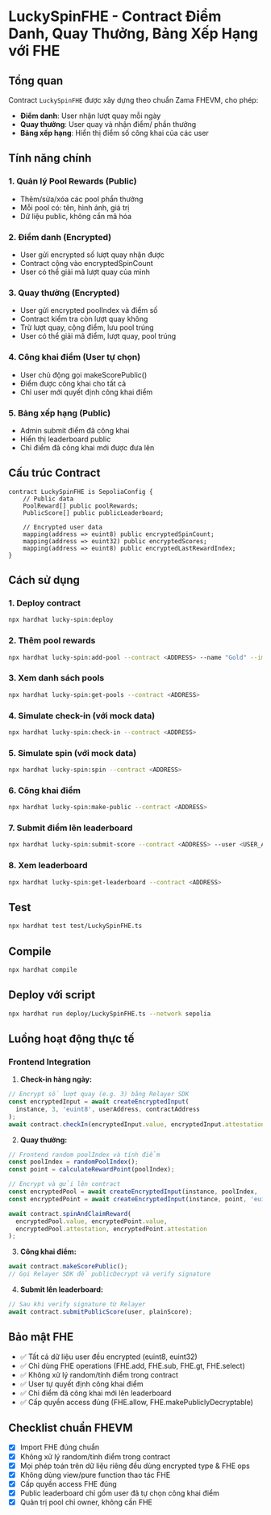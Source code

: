 # LuckySpinFHE - Contract Điểm Danh, Quay Thưởng, Bảng Xếp Hạng với FHE

## Tổng quan

Contract `LuckySpinFHE` được xây dựng theo chuẩn Zama FHEVM, cho phép:
- **Điểm danh**: User nhận lượt quay mỗi ngày
- **Quay thưởng**: User quay và nhận điểm/ phần thưởng
- **Bảng xếp hạng**: Hiển thị điểm số công khai của các user

## Tính năng chính

### 1. Quản lý Pool Rewards (Public)
- Thêm/sửa/xóa các pool phần thưởng
- Mỗi pool có: tên, hình ảnh, giá trị
- Dữ liệu public, không cần mã hóa

### 2. Điểm danh (Encrypted)
- User gửi encrypted số lượt quay nhận được
- Contract cộng vào encryptedSpinCount
- User có thể giải mã lượt quay của mình

### 3. Quay thưởng (Encrypted)
- User gửi encrypted poolIndex và điểm số
- Contract kiểm tra còn lượt quay không
- Trừ lượt quay, cộng điểm, lưu pool trúng
- User có thể giải mã điểm, lượt quay, pool trúng

### 4. Công khai điểm (User tự chọn)
- User chủ động gọi makeScorePublic()
- Điểm được công khai cho tất cả
- Chỉ user mới quyết định công khai điểm

### 5. Bảng xếp hạng (Public)
- Admin submit điểm đã công khai
- Hiển thị leaderboard public
- Chỉ điểm đã công khai mới được đưa lên

## Cấu trúc Contract

```solidity
contract LuckySpinFHE is SepoliaConfig {
    // Public data
    PoolReward[] public poolRewards;
    PublicScore[] public publicLeaderboard;
    
    // Encrypted user data
    mapping(address => euint8) public encryptedSpinCount;
    mapping(address => euint32) public encryptedScores;
    mapping(address => euint8) public encryptedLastRewardIndex;
}
```

## Cách sử dụng

### 1. Deploy contract
```bash
npx hardhat lucky-spin:deploy
```

### 2. Thêm pool rewards
```bash
npx hardhat lucky-spin:add-pool --contract <ADDRESS> --name "Gold" --image "gold.png" --value 1000
```

### 3. Xem danh sách pools
```bash
npx hardhat lucky-spin:get-pools --contract <ADDRESS>
```

### 4. Simulate check-in (với mock data)
```bash
npx hardhat lucky-spin:check-in --contract <ADDRESS>
```

### 5. Simulate spin (với mock data)
```bash
npx hardhat lucky-spin:spin --contract <ADDRESS>
```

### 6. Công khai điểm
```bash
npx hardhat lucky-spin:make-public --contract <ADDRESS>
```

### 7. Submit điểm lên leaderboard
```bash
npx hardhat lucky-spin:submit-score --contract <ADDRESS> --user <USER_ADDRESS> --score 100
```

### 8. Xem leaderboard
```bash
npx hardhat lucky-spin:get-leaderboard --contract <ADDRESS>
```

## Test

```bash
npx hardhat test test/LuckySpinFHE.ts
```

## Compile

```bash
npx hardhat compile
```

## Deploy với script

```bash
npx hardhat run deploy/LuckySpinFHE.ts --network sepolia
```

## Luồng hoạt động thực tế

### Frontend Integration

1. **Check-in hàng ngày:**
```javascript
// Encrypt số lượt quay (e.g. 3) bằng Relayer SDK
const encryptedInput = await createEncryptedInput(
  instance, 3, 'euint8', userAddress, contractAddress
);
await contract.checkIn(encryptedInput.value, encryptedInput.attestation);
```

2. **Quay thưởng:**
```javascript
// Frontend random poolIndex và tính điểm
const poolIndex = randomPoolIndex();
const point = calculateRewardPoint(poolIndex);

// Encrypt và gửi lên contract
const encryptedPool = await createEncryptedInput(instance, poolIndex, 'euint8', userAddress, contractAddress);
const encryptedPoint = await createEncryptedInput(instance, point, 'euint32', userAddress, contractAddress);

await contract.spinAndClaimReward(
  encryptedPool.value, encryptedPoint.value,
  encryptedPool.attestation, encryptedPoint.attestation
);
```

3. **Công khai điểm:**
```javascript
await contract.makeScorePublic();
// Gọi Relayer SDK để publicDecrypt và verify signature
```

4. **Submit lên leaderboard:**
```javascript
// Sau khi verify signature từ Relayer
await contract.submitPublicScore(user, plainScore);
```

## Bảo mật FHE

- ✅ Tất cả dữ liệu user đều encrypted (euint8, euint32)
- ✅ Chỉ dùng FHE operations (FHE.add, FHE.sub, FHE.gt, FHE.select)
- ✅ Không xử lý random/tính điểm trong contract
- ✅ User tự quyết định công khai điểm
- ✅ Chỉ điểm đã công khai mới lên leaderboard
- ✅ Cấp quyền access đúng (FHE.allow, FHE.makePubliclyDecryptable)

## Checklist chuẩn FHEVM

- [x] Import FHE đúng chuẩn
- [x] Không xử lý random/tính điểm trong contract
- [x] Mọi phép toán trên dữ liệu riêng đều dùng encrypted type & FHE ops
- [x] Không dùng view/pure function thao tác FHE
- [x] Cấp quyền access FHE đúng
- [x] Public leaderboard chỉ gồm user đã tự chọn công khai điểm
- [x] Quản trị pool chỉ owner, không cần FHE 